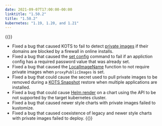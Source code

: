 ```yaml
---
date: 2021-09-07T17:00:00-00:00
linktitle: "1.50.2"
title: "1.50.2"
kubernetes: "1.19, 1.20, and 1.21"
---
```


{{<fixes>}}
* Fixed a bug that caused KOTS to fail to detect [private images](/vendor/packaging/private-images/#replicated-private-registry) if their domains are blocked by a firewall in online installs.
* Fixed a bug that caused the [set config](/kots-cli/set/config/) command to fail if an appliction config has a required password value that was already set.
* Fixed a bug that caused the [LocalImageName](/reference/template-functions/config-context/#localimagename) function to not require private images when `proxyPublicImages` is set.
* Fixed a bug that could cause the secret used to pull private images to be removed during a [KOTS Snapshot](/kotsadm/snapshots/overview/) restore when multiple applications are installed.
* Fixed a bug that could cause [Helm render](/vendor/helm/helm-processing/) on a chart using the API to be not supported by the target kubernetes cluster.
* Fixed a bug that caused newer style charts with private images failed to kustomize.
* Fixed a bug that caused coexistence of legacy and newer style charts with private images failed to deploy.
{{</fixes>}}

